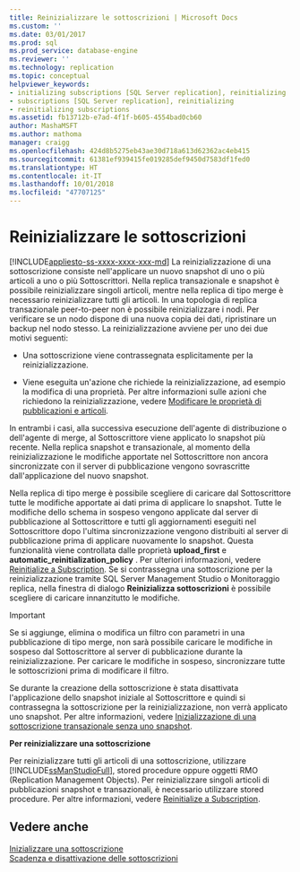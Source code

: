 ```yaml
---
title: Reinizializzare le sottoscrizioni | Microsoft Docs
ms.custom: ''
ms.date: 03/01/2017
ms.prod: sql
ms.prod_service: database-engine
ms.reviewer: ''
ms.technology: replication
ms.topic: conceptual
helpviewer_keywords:
- initializing subscriptions [SQL Server replication], reinitializing
- subscriptions [SQL Server replication], reinitializing
- reinitializing subscriptions
ms.assetid: fb13712b-e7ad-4f1f-b605-4554bad0cb60
author: MashaMSFT
ms.author: mathoma
manager: craigg
ms.openlocfilehash: 424d8b5275eb43ae30d718a613d62362ac4eb415
ms.sourcegitcommit: 61381ef939415fe019285def9450d7583df1fed0
ms.translationtype: HT
ms.contentlocale: it-IT
ms.lasthandoff: 10/01/2018
ms.locfileid: "47707125"
---
```

# <a name="reinitialize-subscriptions"></a>Reinizializzare le sottoscrizioni
[!INCLUDE[appliesto-ss-xxxx-xxxx-xxx-md](../../includes/appliesto-ss-xxxx-xxxx-xxx-md.md)]
  La reinizializzazione di una sottoscrizione consiste nell'applicare un nuovo snapshot di uno o più articoli a uno o più Sottoscrittori. Nella replica transazionale e snapshot è possibile reinizializzare singoli articoli, mentre nella replica di tipo merge è necessario reinizializzare tutti gli articoli. In una topologia di replica transazionale peer-to-peer non è possibile reinizializzare i nodi. Per verificare se un nodo dispone di una nuova copia dei dati, ripristinare un backup nel nodo stesso. La reinizializzazione avviene per uno dei due motivi seguenti:  
  
-   Una sottoscrizione viene contrassegnata esplicitamente per la reinizializzazione.  
  
-   Viene eseguita un'azione che richiede la reinizializzazione, ad esempio la modifica di una proprietà. Per altre informazioni sulle azioni che richiedono la reinizializzazione, vedere [Modificare le proprietà di pubblicazioni e articoli](../../relational-databases/replication/publish/change-publication-and-article-properties.md).  
  
 In entrambi i casi, alla successiva esecuzione dell'agente di distribuzione o dell'agente di merge, al Sottoscrittore viene applicato lo snapshot più recente. Nella replica snapshot e transazionale, al momento della reinizializzazione le modifiche apportate nel Sottoscrittore non ancora sincronizzate con il server di pubblicazione vengono sovrascritte dall'applicazione del nuovo snapshot.  
  
 Nella replica di tipo merge è possibile scegliere di caricare dal Sottoscrittore tutte le modifiche apportate ai dati prima di applicare lo snapshot. Tutte le modifiche dello schema in sospeso vengono applicate dal server di pubblicazione al Sottoscrittore e tutti gli aggiornamenti eseguiti nel Sottoscrittore dopo l'ultima sincronizzazione vengono distribuiti al server di pubblicazione prima di applicare nuovamente lo snapshot. Questa funzionalità viene controllata dalle proprietà **upload_first** e **automatic_reinitialization_policy** . Per ulteriori informazioni, vedere [Reinitialize a Subscription](../../relational-databases/replication/reinitialize-a-subscription.md). Se si contrassegna una sottoscrizione per la reinizializzazione tramite SQL Server Management Studio o Monitoraggio replica, nella finestra di dialogo **Reinizializza sottoscrizioni** è possibile scegliere di caricare innanzitutto le modifiche.  
  
> [!IMPORTANT]  
>  Se si aggiunge, elimina o modifica un filtro con parametri in una pubblicazione di tipo merge, non sarà possibile caricare le modifiche in sospeso dal Sottoscrittore al server di pubblicazione durante la reinizializzazione. Per caricare le modifiche in sospeso, sincronizzare tutte le sottoscrizioni prima di modificare il filtro.  
  
 Se durante la creazione della sottoscrizione è stata disattivata l'applicazione dello snapshot iniziale al Sottoscrittore e quindi si contrassegna la sottoscrizione per la reinizializzazione, non verrà applicato uno snapshot. Per altre informazioni, vedere [Inizializzazione di una sottoscrizione transazionale senza uno snapshot](../../relational-databases/replication/initialize-a-transactional-subscription-without-a-snapshot.md).  
  
 **Per reinizializzare una sottoscrizione**  
  
 Per reinizializzare tutti gli articoli di una sottoscrizione, utilizzare [!INCLUDE[ssManStudioFull](../../includes/ssmanstudiofull-md.md)], stored procedure oppure oggetti RMO (Replication Management Objects). Per reinizializzare singoli articoli di pubblicazioni snapshot e transazionali, è necessario utilizzare stored procedure. Per altre informazioni, vedere [Reinitialize a Subscription](../../relational-databases/replication/reinitialize-a-subscription.md).  
  
## <a name="see-also"></a>Vedere anche  
 [Inizializzare una sottoscrizione](../../relational-databases/replication/initialize-a-subscription.md)   
 [Scadenza e disattivazione delle sottoscrizioni](../../relational-databases/replication/subscription-expiration-and-deactivation.md)  
  
  
